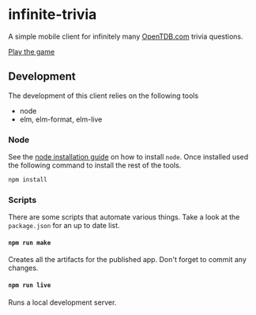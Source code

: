 # infinite-trivia

A simple mobile client for infinitely many [OpenTDB.com][openTDB] trivia questions.

[Play the game](https://rix0rrr.github.io/infinite-trivia/)

## Development
The development of this client relies on the following tools

* node
* elm, elm-format, elm-live

### Node
See the [node installation guide][node-install] on how to install `node`. Once installed used  the following command to install the rest of the tools.

```sh
npm install
```

### Scripts
There are some scripts that automate various things. Take a look at the `package.json` for an up to date list.

#### `npm run make`
Creates all the artifacts for the published app. Don't forget to commit any changes.

#### `npm run live`
Runs a local development server.

[node-install]: https://nodejs.org/en/download/
[openTDB]: https://opentdb.com/